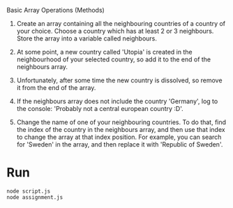 Basic Array Operations (Methods)

1. Create an array containing all the neighbouring countries of a country of your choice. Choose a country which has at least 2 or 3 neighbours. Store the array into a variable called neighbours.

2. At some point, a new country called 'Utopia' is created in the neighbourhood of your selected country, so add it to the end of the neighbours array.

3. Unfortunately, after some time the new country is dissolved, so remove it from the end of the array.

4. If the neighbours array does not include the country 'Germany', log to the console: 'Probably not a central european country :D'.

5. Change the name of one of your neighbouring countries. To do that, find the index of the country in the neighbours array, and then use that index to change the array at that index position. For example, you can search for 'Sweden' in the array, and then replace it with 'Republic of Sweden'.

# Run

```
node script.js
node assignment.js
```
